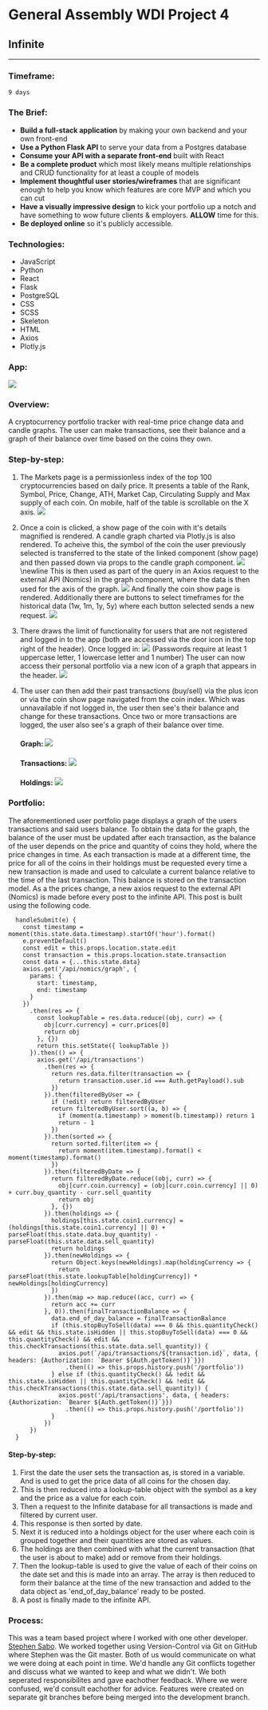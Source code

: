 # General Assembly WDI Project 4
## Infinite
___
### Timeframe:
    9 days
### The Brief:

* **Build a full-stack application** by making your own backend and your own front-end
* **Use a Python Flask API** to serve your data from a Postgres database
* **Consume your API with a separate front-end** built with React
* **Be a complete product** which most likely means multiple relationships and CRUD functionality for at least a couple of models
* **Implement thoughtful user stories/wireframes** that are significant enough to help you know which features are core MVP and which you can cut
* **Have a visually impressive design** to kick your portfolio up a notch and have something to wow future clients & employers. **ALLOW** time for this.
* **Be deployed online** so it's publicly accessible.

### Technologies:

* JavaScript
* Python
* React
* Flask
* PostgreSQL
* CSS
* SCSS
* Skeleton
* HTML
* Axios
* Plotly.js


### App:
![](https://i.imgur.com/aKPHDuL.png?1)

### Overview:
A cryptocurrency portfolio tracker with real-time price change data and candle graphs. The user can make transactions, see their balance and a graph of their balance over time based on the coins they own.

### Step-by-step:

1. The Markets page is a permissionless index of the top 100 cryptocurrencies based on daily price. It presents a table of the Rank, Symbol, Price, Change, ATH, Market Cap, Circulating Supply and Max supply of each coin. On mobile, half of the table is scrollable on the X axis.
![](https://i.imgur.com/SWtIxZL.png?1)

2. Once a coin is clicked, a show page of the coin with it's details magnified is rendered. A candle graph charted via Plotly.js is also rendered. To acheive this, the symbol of the coin the user previously selected is transferred to the state of the linked component (show page) and then passed down via props to the candle graph component. 
![](https://i.imgur.com/LCASC4M.png)
\newline
This is then used as part of the query in an Axios request to the external API (Nomics) in the graph component, where the data is then used for the axis of the graph.
![](https://i.imgur.com/uO9AeBz.png)
And finally the coin show page is rendered. Additionally there are buttons to select timeframes for the historical data (1w, 1m, 1y, 5y) where each button selected sends a new request.
![](https://i.imgur.com/jka6FeJ.png?1)
3. There draws the limit of functionality for users that are not registered and logged in to the app (both are accessed via the door icon in the top right of the header). Once logged in: ![](https://i.imgur.com/MtGS71t.png)
    (Passwords require at least 1 uppercase letter, 1 lowercase letter and 1 number)
The user can now access their personal portfolio via a new icon of a graph that appears in the header.
![](https://i.imgur.com/iajeTNc.png) 
4. The user can then add their past transactions (buy/sell) via the plus icon or via the coin show page navigated from the coin index. Which was unnavailable if not logged in, the user then see's their balance and change for these transactions. Once two or more transactions are logged, the user also see's a graph of their balance over time. 
    #### Graph: ![](https://i.imgur.com/4rt83tF.png)
    #### Transactions: ![](https://i.imgur.com/i9tehB7.png)
    #### Holdings: ![](https://i.imgur.com/8T5iL3X.png)

### Portfolio:
The aforementioned user portfolio page displays a graph of the users transactions and said users balance. To obtain the data for the graph, the balance of the user must be updated after each transaction, as the balance of the user depends on the price and quantity of coins they hold, where the price changes in time. As each transaction is made at a different time, the price for all of the coins in their holdings must be requested every time a new transaction is made and used to calculate a current balance relative to the time of the last transaction. This balance is stored on the transaction model. As a the prices change, a new axios request to the external API (Nomics) is made before every post to the infinite API. This post is built using the following code.
```
  handleSubmit(e) {
    const timestamp = moment(this.state.data.timestamp).startOf('hour').format()
    e.preventDefault()
    const edit = this.props.location.state.edit
    const transaction = this.props.location.state.transaction
    const data = {...this.state.data}
    axios.get('/api/nomics/graph', {
      params: {
        start: timestamp,
        end: timestamp
      }
    })
      .then(res => {
        const lookupTable = res.data.reduce((obj, curr) => {
          obj[curr.currency] = curr.prices[0]
          return obj
        }, {})
        return this.setState({ lookupTable })
      }).then(() => {
        axios.get('/api/transactions')
          .then(res => {
            return res.data.filter(transaction => {
              return transaction.user.id === Auth.getPayload().sub
            })
          }).then(filteredByUser => {
            if (!edit) return filteredByUser
            return filteredByUser.sort((a, b) => {
              if (moment(a.timestamp) > moment(b.timestamp)) return 1
              return - 1
            })
          }).then(sorted => {
            return sorted.filter(item => {
              return moment(item.timestamp).format() < moment(timestamp).format()
            })
          }).then(filteredByDate => {
            return filteredByDate.reduce((obj, curr) => {
              obj[curr.coin.currency] = (obj[curr.coin.currency] || 0) + curr.buy_quantity - curr.sell_quantity
              return obj
            }, {})
          }).then(holdings => {
            holdings[this.state.coin1.currency] = (holdings[this.state.coin1.currency] || 0) + parseFloat(this.state.data.buy_quantity) - parseFloat(this.state.data.sell_quantity)
            return holdings
          }).then(newHoldings => {
            return Object.keys(newHoldings).map(holdingCurrency => {
              return parseFloat(this.state.lookupTable[holdingCurrency]) * newHoldings[holdingCurrency]
            })
          }).then(map => map.reduce((acc, curr) => {
            return acc += curr
          }, 0)).then(finalTransactionBalance => {
            data.end_of_day_balance = finalTransactionBalance
            if (this.stopBuyToSell(data) === 0 && this.quantityCheck() && edit && this.state.isHidden || this.stopBuyToSell(data) === 0 && this.quantityCheck() && edit && this.checkTransactions(this.state.data.sell_quantity)) {
              axios.put(`/api/transactions/${transaction.id}`, data, { headers: {Authorization: `Bearer ${Auth.getToken()}`}})
                .then(() => this.props.history.push('/portfolio'))
            } else if (this.quantityCheck() && !edit && this.state.isHidden || this.quantityCheck() && !edit && this.checkTransactions(this.state.data.sell_quantity)) {
              axios.post('/api/transactions', data, { headers: {Authorization: `Bearer ${Auth.getToken()}`}})
                .then(() => this.props.history.push('/portfolio'))
            }
          })
      })
  }
 ```
#### Step-by-step:
1. First the date the user sets the transaction as, is stored in a variable. And is used to get the price data of all coins for the chosen day.
2. This is then reduced into a lookup-table object with the symbol as a key and the price as a value for each coin.
3. Then a request to the Infinite database for all transactions is made and filtered by current user.
4. This response is then sorted by date.
5. Next it is reduced into a holdings object for the user where each coin is grouped together and their quantities are stored as values.
6. The holdings are then combined with what the current transaction (that the user is about to make) add or remove from their holdings. 
7. Then the lookup-table is used to give the value of each of their coins on the date set and this is made into an array. The array is then reduced to form their balance at the time of the new transaction and added to the data object as 'end_of_day_balance' ready to be posted.
8. A post is finally made to the infinite API.

### Process:
This was a team based project where I worked with one other developer. [Stephen Sabo](https://github.com/SaboHimself). We worked together using Version-Control via Git on GitHub where Stephen was the Git master. Both of us would communicate on what we were doing at each point in time. We'd handle any Git conflicts together and discuss what we wanted to keep and what we didn't. We both seperated responsibilites and gave eachother feedback. Where we were confused, we'd consult eachother for advice. Features were created on separate git branches before being merged into the development branch.


